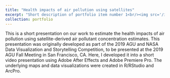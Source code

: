 ```yaml
---
title: "Health impacts of air pollution using satellites"
excerpt: "Short description of portfolio item number 1<br/><img src='/images/500x300.png'>"
collection: portfolio
---
```


This is a short presentation on our work to estimate the health impacts of air pollution using satellite-derived air pollutant concentration estimates. This presentation was originally developed as part of the 2019 AGU and NASA Data Visualization and Storytelling Competition, to be presented at the 2019 AGU Fall Meeting in San Francisco, CA. Here, I developed it into a short video presentation using Adobe After Effects and Adobe Premiere Pro. The underlying maps and data visualizations were created in R/RStudio and ArcPro.
